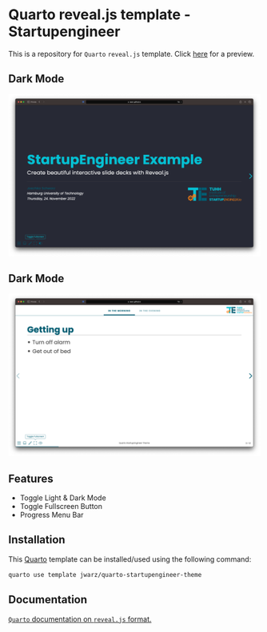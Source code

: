 # Quarto reveal.js template - Startupengineer

This is a repository for `Quarto` `reveal.js` template. Click [here](https://jwarz.github.io/quarto-startupengineer-theme/) for a preview.

## Dark Mode

![Screenshot of the title slide in dark mode](dark_mode.png)

## Dark Mode

![Screenshot of the title slide in light mode](light_mode.png)

## Features

* Toggle Light & Dark Mode
* Toggle Fullscreen Button
* Progress Menu Bar

## Installation

This [Quarto](quarto.org) template can be installed/used using the following command:

```bash
quarto use template jwarz/quarto-startupengineer-theme
```

## Documentation

[`Quarto` documentation on `reveal.js` format.](https://quarto.org/docs/presentations/revealjs/)

